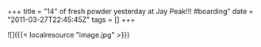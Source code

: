 +++
title = "14\" of fresh powder yesterday at Jay Peak!!! #boarding"
date = "2011-03-27T22:45:45Z"
tags = []
+++

![]({{< localresource "image.jpg" >}})

